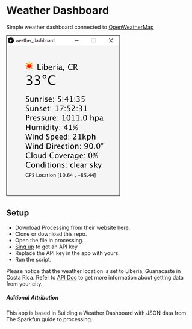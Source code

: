 # Weather Dashboard
Simple weather dashboard connected to [OpenWeatherMap](http://openweathermap.org/)

![Weather Dashboard image](https://github.com/MOctavio/weather_dashboard/blob/master/weather_dashboard.png?raw=true "Weather Dashboard")

## Setup
- Download Processing from their website [here](https://processing.org/download/).
- Clone or download this repo.
- Open the file in processing.
- [Sing up](http://openweathermap.org/appid) to get an API key
- Replace the API key in the app with yours.
- Run the script.

Please notice that the weather location is set to Liberia, Guanacaste in Costa Rica. Refer to [API Doc](http://openweathermap.org/current) to get more information about getting data from your city.

##### Aditional Attribution

This app is based in Building a Weather Dashboard with JSON data from The Sparkfun guide to processing.
